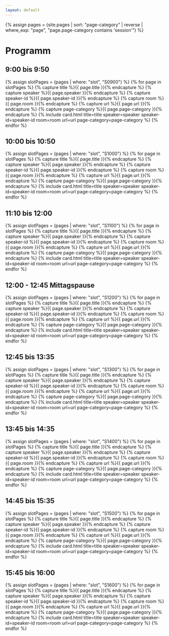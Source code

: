```yaml
---
layout: default
---
```


{% assign pages = (site.pages | sort: "page-category" | reverse | where_exp: "page", "page.page-category contains 'session'")  %}

# Programm

<div class="program">
<h2>9:00 bis 9:50</h2>

<div class="card-deck">
{% assign slotPages = (pages | where: "slot", "S0900") %}
{% for page in slotPages %}
        {% capture title %}{{ page.title }}{% endcapture %}
        {% capture speaker %}{{ page.speaker }}{% endcapture %}
        {% capture speaker-id %}{{ page.speaker-id }}{% endcapture %}
        {% capture room %}{{ page.room }}{% endcapture %}
        {% capture url %}{{ page.url }}{% endcapture %}
        {% capture page-category %}{{ page.page-category }}{% endcapture %}
        {% include card.html title=title speaker=speaker speaker-id=speaker-id room=room url=url page-category=page-category  %}
{% endfor %}
</div>

<h2>10:00 bis 10:50</h2>

<div class="card-deck">
{% assign slotPages = (pages | where: "slot", "S1000") %}
{% for page in slotPages %}
        {% capture title %}{{ page.title }}{% endcapture %}
        {% capture speaker %}{{ page.speaker }}{% endcapture %}
        {% capture speaker-id %}{{ page.speaker-id }}{% endcapture %}
        {% capture room %}{{ page.room }}{% endcapture %}
        {% capture url %}{{ page.url }}{% endcapture %}
        {% capture page-category %}{{ page.page-category }}{% endcapture %}
        {% include card.html title=title speaker=speaker speaker-id=speaker-id room=room url=url page-category=page-category  %}
{% endfor %}
</div>

<h2>11:10 bis 12:00</h2>

<div class="card-deck">
{% assign slotPages = (pages | where: "slot", "S1100") %}
{% for page in slotPages %}
        {% capture title %}{{ page.title }}{% endcapture %}
        {% capture speaker %}{{ page.speaker }}{% endcapture %}
        {% capture speaker-id %}{{ page.speaker-id }}{% endcapture %}
        {% capture room %}{{ page.room }}{% endcapture %}
        {% capture url %}{{ page.url }}{% endcapture %}
        {% capture page-category %}{{ page.page-category }}{% endcapture %}
        {% include card.html title=title speaker=speaker speaker-id=speaker-id room=room url=url page-category=page-category  %}
{% endfor %}
</div>

<h2>12:00 - 12:45 Mittagspause</h2>

<div class="card-deck">
{% assign slotPages = (pages | where: "slot", "S1200") %}
{% for page in slotPages %}
        {% capture title %}{{ page.title }}{% endcapture %}
        {% capture speaker %}{{ page.speaker }}{% endcapture %}
        {% capture speaker-id %}{{ page.speaker-id }}{% endcapture %}
        {% capture room %}{{ page.room }}{% endcapture %}
        {% capture url %}{{ page.url }}{% endcapture %}
        {% capture page-category %}{{ page.page-category }}{% endcapture %}
        {% include card.html title=title speaker=speaker speaker-id=speaker-id room=room url=url page-category=page-category  %}
{% endfor %}
</div>

<h2>12:45 bis 13:35</h2>

<div class="card-deck">
{% assign slotPages = (pages | where: "slot", "S1300") %}
{% for page in slotPages %}
        {% capture title %}{{ page.title }}{% endcapture %}
        {% capture speaker %}{{ page.speaker }}{% endcapture %}
        {% capture speaker-id %}{{ page.speaker-id }}{% endcapture %}
        {% capture room %}{{ page.room }}{% endcapture %}
        {% capture url %}{{ page.url }}{% endcapture %}
        {% capture page-category %}{{ page.page-category }}{% endcapture %}
        {% include card.html title=title speaker=speaker speaker-id=speaker-id room=room url=url page-category=page-category  %}
{% endfor %}
</div>

<h2>13:45 bis 14:35</h2>

<div class="card-deck">
{% assign slotPages = (pages | where: "slot", "S1400") %}
{% for page in slotPages %}
        {% capture title %}{{ page.title }}{% endcapture %}
        {% capture speaker %}{{ page.speaker }}{% endcapture %}
        {% capture speaker-id %}{{ page.speaker-id }}{% endcapture %}
        {% capture room %}{{ page.room }}{% endcapture %}
        {% capture url %}{{ page.url }}{% endcapture %}
        {% capture page-category %}{{ page.page-category }}{% endcapture %}
        {% include card.html title=title speaker=speaker speaker-id=speaker-id room=room url=url page-category=page-category  %}
{% endfor %}
</div>

<h2>14:45 bis 15:35</h2>

<div class="card-deck">
{% assign slotPages = (pages | where: "slot", "S1500") %}
{% for page in slotPages %}
        {% capture title %}{{ page.title }}{% endcapture %}
        {% capture speaker %}{{ page.speaker }}{% endcapture %}
        {% capture speaker-id %}{{ page.speaker-id }}{% endcapture %}
        {% capture room %}{{ page.room }}{% endcapture %}
        {% capture url %}{{ page.url }}{% endcapture %}
        {% capture page-category %}{{ page.page-category }}{% endcapture %}
        {% include card.html title=title speaker=speaker speaker-id=speaker-id room=room url=url page-category=page-category  %}
{% endfor %}
</div>

<h2>15:45 bis 16:00</h2>

<div class="card-deck">
{% assign slotPages = (pages | where: "slot", "S1600") %}
{% for page in slotPages %}
        {% capture title %}{{ page.title }}{% endcapture %}
        {% capture speaker %}{{ page.speaker }}{% endcapture %}
        {% capture speaker-id %}{{ page.speaker-id }}{% endcapture %}
        {% capture room %}{{ page.room }}{% endcapture %}
        {% capture url %}{{ page.url }}{% endcapture %}
        {% capture page-category %}{{ page.page-category }}{% endcapture %}
        {% include card.html title=title speaker=speaker speaker-id=speaker-id room=room url=url page-category=page-category  %}
{% endfor %}
</div>
</div>